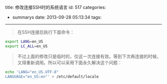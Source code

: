 title: 修改连接SSH时的系统语言
id: 517
categories:
  - summarys
date: 2013-09-28 05:13:34
tags:
---

> 在SSH连接后执行下面命令：
```bash
export LANG=en_US
export LC_ALL=en_US
```

> 不过上面的修改只是临时的，仅这一次连接有效。等到下次再连接的时候，又得重新调用。所以可以采用下面永久解决这个问题：
```bash
echo 'LANG="en_US.UTF-8"  
LANGUAGE="en_US:en"' > /etc/default/locale
```
    